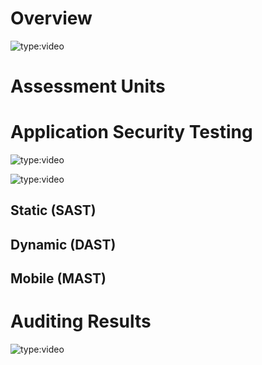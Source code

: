 # Overview

![type:video](https://www.youtube.com/embed/3pqc-vSr0Yo)


# Assessment Units

# Application Security Testing
![type:video](https://www.youtube.com/embed/Kk6b5sHclhU)

![type:video](https://www.youtube.com/embed/bFvj8iccnAE)
## Static (SAST)

## Dynamic (DAST)

## Mobile (MAST)

# Auditing Results
![type:video](https://www.youtube.com/embed/irzg9sjl1gQ)